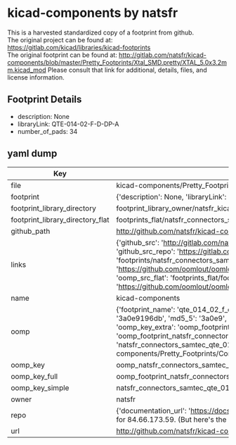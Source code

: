 # kicad-components by natsfr  
This is a harvested standardized copy of a footprint from github.  
The original project can be found at:  
https://gitlab.com/kicad/libraries/kicad-footprints  
The original footprint can be found at:
http://gitlab.com/natsfr/kicad-components/blob/master/Pretty_Footprints/Xtal_SMD.pretty/XTAL_5.0x3.2mm.kicad_mod
Please consult that link for additional, details, files, and license information.  
## Footprint Details
* description: None  
* libraryLink: QTE-014-02-F-D-DP-A  
* number_of_pads: 34  
## yaml dump  
| Key | Value |  
| --- | --- |  
| file | kicad-components/Pretty_Footprints/Connectors_SAMTEC.pretty/QTE-014-02-F-D-DP-A.kicad_mod |  
| footprint | {'description': None, 'libraryLink': 'QTE-014-02-F-D-DP-A', 'number_of_pads': 34} |  
| footprint_library_directory | footprint_library_owner/natsfr_kicad-components |  
| footprint_library_directory_flat | footprints_flat/natsfr_connectors_samtec_qte_014_02_f_d_dp_a/working |  
| github_path | http://github.com/natsfr/kicad-components/blob/master/Pretty_Footprints/Connectors_SAMTEC.pretty/QTE-014-02-F-D-DP-A.kicad_mod |  
| links | {'github_src': 'http://gitlab.com/natsfr/kicad-components/blob/master/Pretty_Footprints/Xtal_SMD.pretty/XTAL_5.0x3.2mm.kicad_mod', 'github_src_repo': 'https://gitlab.com/kicad/libraries/kicad-footprints', 'oomp_bot': 'footprints/natsfr_connectors_samtec_qte_014_02_f_d_dp_a/working', 'oomp_bot_github': 'https://github.com/oomlout/oomlout_oomp_footprint_bot/tree/main/footprints/natsfr_connectors_samtec_qte_014_02_f_d_dp_a/working', 'oomp_src_flat': 'footprints_flat/footprints_flat/natsfr_connectors_samtec_qte_014_02_f_d_dp_a/working', 'oomp_src_flat_github': 'https://github.com/oomlout/oomlout_oomp_footprint_src/tree/main/footprints_flat/natsfr_connectors_samtec_qte_014_02_f_d_dp_a/working'} |  
| name | kicad-components |  
| oomp | {'footprint_name': 'qte_014_02_f_d_dp_a', 'library_name': 'connectors_samtec', 'md5': '3a0e9196dbe8211e68763952b8f663ad', 'md5_10': '3a0e9196db', 'md5_5': '3a0e9', 'md5_6': '3a0e91', 'oomp_key': 'oomp_natsfr_connectors_samtec_qte_014_02_f_d_dp_a', 'oomp_key_extra': 'oomp_footprint_natsfr_connectors_samtec_qte_014_02_f_d_dp_a', 'oomp_key_full': 'oomp_footprint_natsfr_connectors_samtec_qte_014_02_f_d_dp_a_3a0e91', 'oomp_key_simple': 'natsfr_connectors_samtec_qte_014_02_f_d_dp_a', 'original_filename': 'kicad-components/Pretty_Footprints/Connectors_SAMTEC.pretty/QTE-014-02-F-D-DP-A.kicad_mod', 'owner_name': 'natsfr'} |  
| oomp_key | oomp_natsfr_connectors_samtec_qte_014_02_f_d_dp_a |  
| oomp_key_full | oomp_footprint_natsfr_connectors_samtec_qte_014_02_f_d_dp_a |  
| oomp_key_simple | natsfr_connectors_samtec_qte_014_02_f_d_dp_a |  
| owner | natsfr |  
| repo | {'documentation_url': 'https://docs.github.com/rest/overview/resources-in-the-rest-api#rate-limiting', 'message': "API rate limit exceeded for 84.66.173.59. (But here's the good news: Authenticated requests get a higher rate limit. Check out the documentation for more details.)"} |  
| url | http://github.com/natsfr/kicad-components |  

